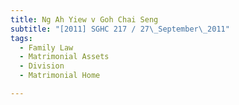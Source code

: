 ```yaml
---
title: Ng Ah Yiew v Goh Chai Seng
subtitle: "[2011] SGHC 217 / 27\_September\_2011"
tags:
  - Family Law
  - Matrimonial Assets
  - Division
  - Matrimonial Home

---
```


